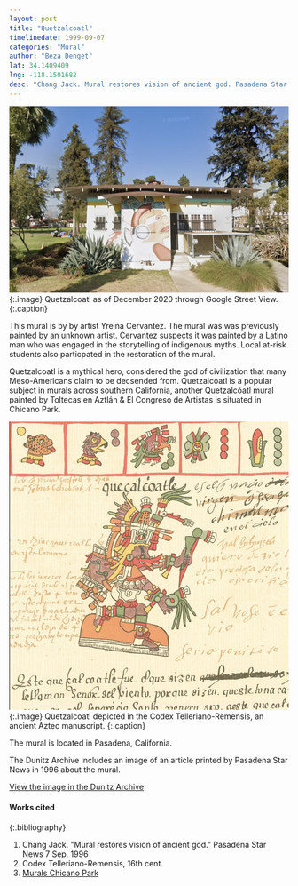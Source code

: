 ```yaml
---
layout: post
title: "Quetzalcoatl"
timelinedate: 1999-09-07
categories: "Mural"
author: "Beza Denget"
lat: 34.1409409
lng: -118.1501682
desc: "Chang Jack. Mural restores vision of ancient god. Pasadena Star News 7 Sep. 1996."
---
```

![Current Image](images/Quetzalcoatl.png)
   {:.image}
Quetzalcoatl as of December 2020 through Google Street View.
   {:.caption}  

This mural is by by artist Yreina Cervantez. The mural was was previously painted by an unknown artist. Cervantez suspects it was painted by a Latino man who was engaged in the storytelling of indigenous myths. Local at-risk students also particpated in the restoration of the mural.   

Quetzalcoatl is a mythical hero, considered the god of civilization that many Meso-Americans claim to be decsended from. Quetzalcoatl is a popular subject in murals across southern California, another Quetzalcóatl mural painted by Toltecas en Aztlán & El Congreso de Artistas is situated in Chicano Park.

![Quetzalcoatl in Codex Telleriano-Remensis](images/QuetzalcoatlImg.png)
   {:.image}
Quetzalcoatl depicted in the Codex Telleriano-Remensis, an ancient Aztec manuscript.
   {:.caption}  

The mural is located in Pasadena, California.

The Dunitz Archive includes an image of an article printed by Pasadena Star News in 1996 about the mural.

[View the image in the Dunitz Archive](https://visualizela.github.io/dunitzarchive/dunitzproject/obj58/)

#### Works cited

{:.bibliography}
1. Chang Jack. "Mural restores vision of ancient god." Pasadena Star News 7 Sep. 1996
2. Codex Telleriano-Remensis, 16th cent.
3. [Murals Chicano Park](http://www.chicanoparksandiego.com/murals/quetzal.html)

